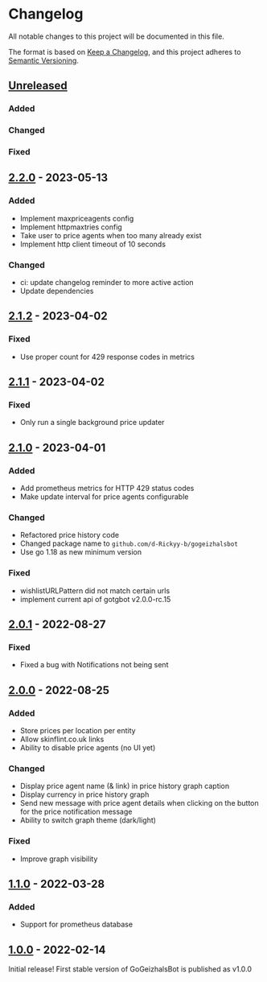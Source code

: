 # Changelog

All notable changes to this project will be documented in this file.

The format is based on [Keep a Changelog](https://keepachangelog.com/en/1.0.0/),
and this project adheres to [Semantic Versioning](https://semver.org/spec/v2.0.0.html).

## [Unreleased]
### Added
### Changed
### Fixed

## [2.2.0] - 2023-05-13
### Added
- Implement maxpriceagents config
- Implement httpmaxtries config
- Take user to price agents when too many already exist
- Implement http client timeout of 10 seconds
### Changed
- ci: update changelog reminder to more active action
- Update dependencies

## [2.1.2] - 2023-04-02
### Fixed
- Use proper count for 429 response codes in metrics

## [2.1.1] - 2023-04-02
### Fixed
- Only run a single background price updater

## [2.1.0] - 2023-04-01
### Added
- Add prometheus metrics for HTTP 429 status codes
- Make update interval for price agents configurable

### Changed
- Refactored price history code
- Changed package name to `github.com/d-Rickyy-b/gogeizhalsbot`
- Use go 1.18 as new minimum version

### Fixed
- wishlistURLPattern did not match certain urls
- implement current api of gotgbot v2.0.0-rc.15

## [2.0.1] - 2022-08-27
### Fixed
- Fixed a bug with Notifications not being sent 

## [2.0.0] - 2022-08-25
### Added
- Store prices per location per entity
- Allow skinflint.co.uk links
- Ability to disable price agents (no UI yet)
 
### Changed
- Display price agent name (& link) in price history graph caption
- Display currency in price history graph
- Send new message with price agent details when clicking on the button for the price notification message
- Ability to switch graph theme (dark/light)

### Fixed
- Improve graph visibility

## [1.1.0] - 2022-03-28

### Added
- Support for prometheus database 

## [1.0.0] - 2022-02-14
Initial release! First stable version of GoGeizhalsBot is published as v1.0.0 

[unreleased]: https://github.com/d-Rickyy-b/GoGeizhalsBot/compare/v2.2.0...HEAD
[2.2.0]: https://github.com/d-Rickyy-b/GoGeizhalsBot/compare/v2.1.2...v2.2.0
[2.1.2]: https://github.com/d-Rickyy-b/GoGeizhalsBot/compare/v2.1.1...v2.1.2
[2.1.1]: https://github.com/d-Rickyy-b/GoGeizhalsBot/compare/v2.1.0...v2.1.1
[2.1.0]: https://github.com/d-Rickyy-b/GoGeizhalsBot/compare/v2.0.1...v2.1.0
[2.0.1]: https://github.com/d-Rickyy-b/GoGeizhalsBot/compare/v2.0.0...v2.0.1
[2.0.0]: https://github.com/d-Rickyy-b/GoGeizhalsBot/compare/v1.1.0...v2.0.0
[1.1.0]: https://github.com/d-Rickyy-b/GoGeizhalsBot/compare/v1.0.0...v1.1.0
[1.0.0]: https://github.com/d-Rickyy-b/GoGeizhalsBot/tree/v1.0.0
